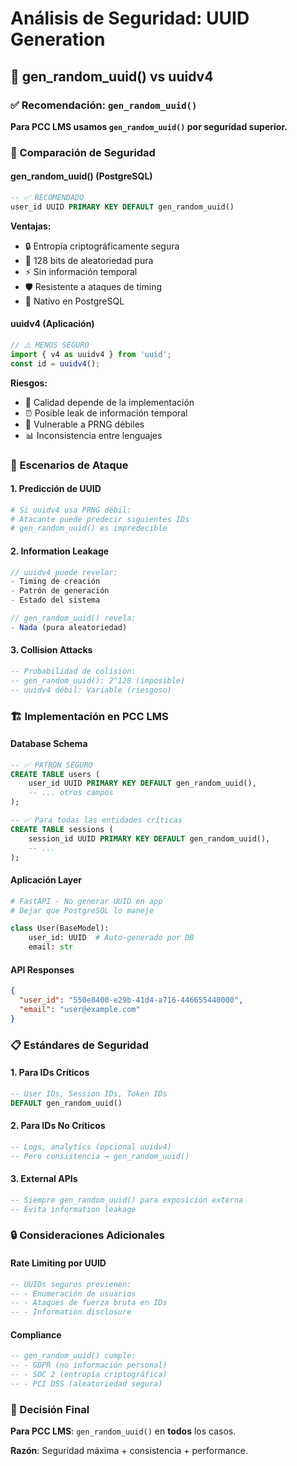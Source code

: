 # Análisis de Seguridad: UUID Generation

## 🔐 gen_random_uuid() vs uuidv4

### ✅ Recomendación: `gen_random_uuid()`

**Para PCC LMS usamos `gen_random_uuid()` por seguridad superior.**

### 🎯 Comparación de Seguridad

#### gen_random_uuid() (PostgreSQL)

```sql
-- ✅ RECOMENDADO
user_id UUID PRIMARY KEY DEFAULT gen_random_uuid()
```

**Ventajas:**

- 🔒 Entropía criptográficamente segura
- 🎲 128 bits de aleatoriedad pura
- ⚡ Sin información temporal
- 🛡️ Resistente a ataques de timing
- 🔧 Nativo en PostgreSQL

#### uuidv4 (Aplicación)

```javascript
// ⚠️ MENOS SEGURO
import { v4 as uuidv4 } from 'uuid';
const id = uuidv4();
```

**Riesgos:**

- 🔴 Calidad depende de la implementación
- ⏰ Posible leak de información temporal
- 🎯 Vulnerable a PRNG débiles
- 📊 Inconsistencia entre lenguajes

### 🚨 Escenarios de Ataque

#### 1. **Predicción de UUID**

```bash
# Si uuidv4 usa PRNG débil:
# Atacante puede predecir siguientes IDs
# gen_random_uuid() es impredecible
```

#### 2. **Information Leakage**

```javascript
// uuidv4 puede revelar:
- Timing de creación
- Patrón de generación
- Estado del sistema

// gen_random_uuid() revela:
- Nada (pura aleatoriedad)
```

#### 3. **Collision Attacks**

```sql
-- Probabilidad de colisión:
-- gen_random_uuid(): 2^128 (imposible)
-- uuidv4 débil: Variable (riesgoso)
```

### 🏗️ Implementación en PCC LMS

#### Database Schema

```sql
-- ✅ PATRÓN SEGURO
CREATE TABLE users (
    user_id UUID PRIMARY KEY DEFAULT gen_random_uuid(),
    -- ... otros campos
);

-- ✅ Para todas las entidades críticas
CREATE TABLE sessions (
    session_id UUID PRIMARY KEY DEFAULT gen_random_uuid(),
    -- ...
);
```

#### Aplicación Layer

```python
# FastAPI - No generar UUID en app
# Dejar que PostgreSQL lo maneje

class User(BaseModel):
    user_id: UUID  # Auto-generado por DB
    email: str
```

#### API Responses

```json
{
  "user_id": "550e8400-e29b-41d4-a716-446655440000",
  "email": "user@example.com"
}
```

### 📋 Estándares de Seguridad

#### 1. **Para IDs Críticos**

```sql
-- User IDs, Session IDs, Token IDs
DEFAULT gen_random_uuid()
```

#### 2. **Para IDs No Críticos**

```sql
-- Logs, analytics (opcional uuidv4)
-- Pero consistencia → gen_random_uuid()
```

#### 3. **External APIs**

```sql
-- Siempre gen_random_uuid() para exposición externa
-- Evita information leakage
```

### 🔒 Consideraciones Adicionales

#### Rate Limiting por UUID

```sql
-- UUIDs seguros previenen:
-- - Enumeración de usuarios
-- - Ataques de fuerza bruta en IDs
-- - Information disclosure
```

#### Compliance

```sql
-- gen_random_uuid() cumple:
-- - GDPR (no información personal)
-- - SOC 2 (entropía criptográfica)
-- - PCI DSS (aleatoriedad segura)
```

### 🎯 Decisión Final

**Para PCC LMS**: `gen_random_uuid()` en **todos** los casos.

**Razón**: Seguridad máxima + consistencia + performance.
